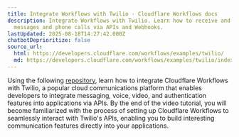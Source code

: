 ```yaml
---
title: Integrate Workflows with Twilio · Cloudflare Workflows docs
description: Integrate Workflows with Twilio. Learn how to receive and send text
  messages and phone calls via APIs and Webhooks.
lastUpdated: 2025-08-18T14:27:42.000Z
chatbotDeprioritize: false
source_url:
  html: https://developers.cloudflare.com/workflows/examples/twilio/
  md: https://developers.cloudflare.com/workflows/examples/twilio/index.md
---
```


Using the following [repository](https://github.com/craigsdennis/twilio-cloudflare-workflow), learn how to integrate Cloudflare Workflows with Twilio, a popular cloud communications platform that enables developers to integrate messaging, voice, video, and authentication features into applications via APIs. By the end of the video tutorial, you will become familiarized with the process of setting up Cloudflare Workflows to seamlessly interact with Twilio's APIs, enabling you to build interesting communication features directly into your applications.
